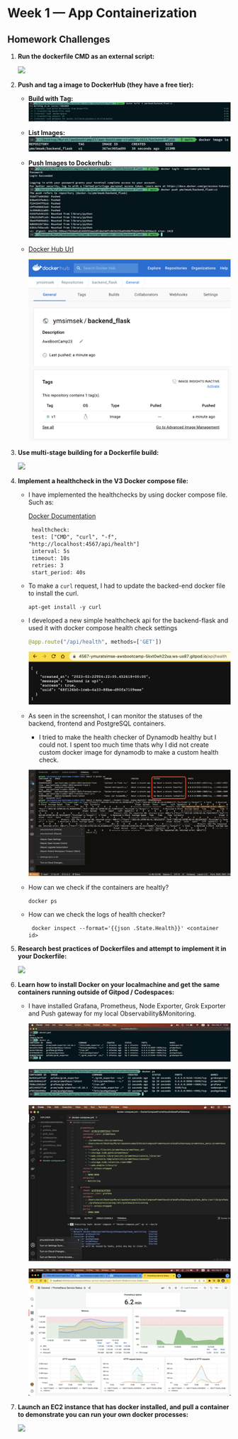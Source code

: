 # Week 1 — App Containerization

##  Homework Challenges
   1. **Run the dockerfile CMD as an external script:**
         
         []()

         ![](assets/)

   2. **Push and tag a image to DockerHub (they have a free tier):**
   
         - **Build with Tag:**
         ![DockerHub1](assets/week-1-Murat-Push1.png)
         
         - **List Images:**
         ![DockerHub2](assets/week-1-Murat-Push2.png)
         
         - **Push Images to Dockerhub:**
         ![DockerHub3](assets/week-1-Murat-Push3.png)
         
         - [Docker Hub Url](https://hub.docker.com/repository/docker/ymsimsek/backend_flask/general)
         
            ![DockerHub4](assets/week-1-Murat-Push4.png) 
         
   3. **Use multi-stage building for a Dockerfile build:**
         
         []()

         ![](assets/)

   4. **Implement a healthcheck in the V3 Docker compose file:**
                  
         - I have implemented the healthchecks by using docker compose file. Such as:
         
            [Docker Documentation](https://docs.docker.com/compose/compose-file/compose-file-v3/)
            ```shell
             healthcheck:
             test: ["CMD", "curl", "-f", "http://localhost:4567/api/health"]
             interval: 5s
             timeout: 10s
             retries: 3
             start_period: 40s
            ```
         - To make a `curl` request, I had to update the backed-end docker file to install the curl. 
             ```shell
             apt-get install -y curl
             ```
         - I developed a new simple healthcheck api for the backend-flask and used it with docker compose health check settings
              ```python
              @app.route("/api/health", methods=['GET'])
              ```
              ![HealtChecker](assets/week-1-Murat-NewHealthCheckApi.png)

         - As seen in the screenshot, I can monitor the statuses of the backend, frontend and PostgreSQL containers.
             
              - I tried to make the health checker of Dynamodb healthy but I could not. I spent too much time thats why I did not create custom docker image for dynamodb to make a custom health check.
              
              ![HealtChecker](assets/week-1-Murat-DockerHealthCheckResult.png)
                 
         - How can we check if the containers are healtly?
            ```
            docker ps
            ```
         - How can we check the logs of health checker?
           ```
            docker inspect --format='{{json .State.Health}}' <container id>
            ```
         
   5. **Research best practices of Dockerfiles and attempt to implement it in your Dockerfile:**
         
         []()

         ![](assets/)

   6. **Learn how to install Docker on your localmachine and get the same containers running outside of Gitpod / Codespaces:**
         
         - I have installed Grafana, Prometheus, Node Exporter, Grok Exporter and Push gateway for my local Observability&Monitoring.

           ![Local Docker Running](assets/week-1-Murat-LocalDocker.png)
           
           ![Local Docker Running](assets/week-1-Murat-LocalDocker4.png)
         
           ![Local Docker Output](assets/week-1-Murat-LocalDocker3.png)
         
           ![Local Docker Output](assets/week-1-Murat-LocalDocker2.png)
   
   7. **Launch an EC2 instance that has docker installed, and pull a container to demonstrate you can run your own docker processes:**
         
         []()
   
         ![](assets/)
